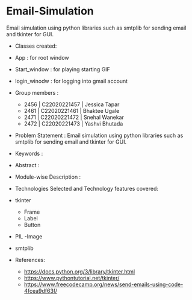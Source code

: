 # Email-Simulation
Email simulation using python libraries such as smtplib for sending email and tkinter for GUI.

- Classes created:
 - App : for root window
 - Start_window : for playing starting GIF
 - login_winodw : for logging into gmail account

- Group members :
  - 2456 | C22020221457 | Jessica Tapar
  - 2461 | C22020221461 | Bhaktee Ugale
  - 2471 | C22020221472 | Snehal Wanekar
  - 2472 | C22020221473 | Yashvi Bhutada
  
- Problem Statement : Email simulation using python libraries such as smtplib for sending email and tkinter for GUI.

- Keywords :

- Abstract :

- Module-wise Description :

- Technologies Selected and Technology features covered:
 - tkinter
   - Frame
   - Label
   - Button 
 - PIL
   -Image
 - smtplib
      


- References:
  - https://docs.python.org/3/library/tkinter.html
  - https://www.pythontutorial.net/tkinter/
  - https://www.freecodecamp.org/news/send-emails-using-code-4fcea9df63f/
